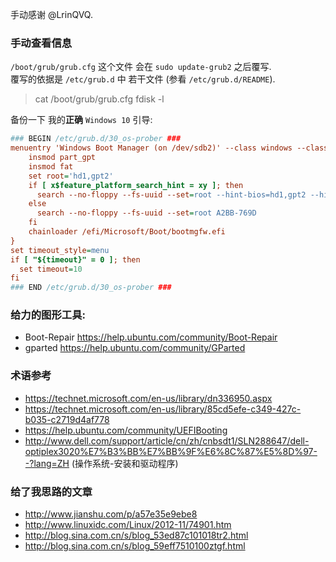 手动感谢 @LrinQVQ.

### 手动查看信息
`/boot/grub/grub.cfg` 这个文件 会在 `sudo update-grub2` 之后覆写.  
覆写的依据是 `/etc/grub.d` 中 若干文件 (参看 `/etc/grub.d/README`).
> cat /boot/grub/grub.cfg
> fdisk -l

备份一下 我的**正确** `Windows 10` 引导:
``` cfg
### BEGIN /etc/grub.d/30_os-prober ###
menuentry 'Windows Boot Manager (on /dev/sdb2)' --class windows --class os $menuentry_id_option 'osprober-efi-A2BB-769D' {
	insmod part_gpt
	insmod fat
	set root='hd1,gpt2'
	if [ x$feature_platform_search_hint = xy ]; then
	  search --no-floppy --fs-uuid --set=root --hint-bios=hd1,gpt2 --hint-efi=hd1,gpt2 --hint-baremetal=ahci1,gpt2  A2BB-769D
	else
	  search --no-floppy --fs-uuid --set=root A2BB-769D
	fi
	chainloader /efi/Microsoft/Boot/bootmgfw.efi
}
set timeout_style=menu
if [ "${timeout}" = 0 ]; then
  set timeout=10
fi
### END /etc/grub.d/30_os-prober ###
```

### 给力的图形工具:
- Boot-Repair https://help.ubuntu.com/community/Boot-Repair
- gparted https://help.ubuntu.com/community/GParted

### 术语参考
- https://technet.microsoft.com/en-us/library/dn336950.aspx
- https://technet.microsoft.com/en-us/library/85cd5efe-c349-427c-b035-c2719d4af778
- https://help.ubuntu.com/community/UEFIBooting
- http://www.dell.com/support/article/cn/zh/cnbsdt1/SLN288647/dell-optiplex3020%E7%B3%BB%E7%BB%9F%E6%8C%87%E5%8D%97--?lang=ZH (操作系统-安装和驱动程序)

### 给了我思路的文章
- http://www.jianshu.com/p/a57e35e9ebe8
- http://www.linuxidc.com/Linux/2012-11/74901.htm
- http://blog.sina.com.cn/s/blog_53ed87c101018tr2.html
- http://blog.sina.com.cn/s/blog_59eff7510100ztgf.html
